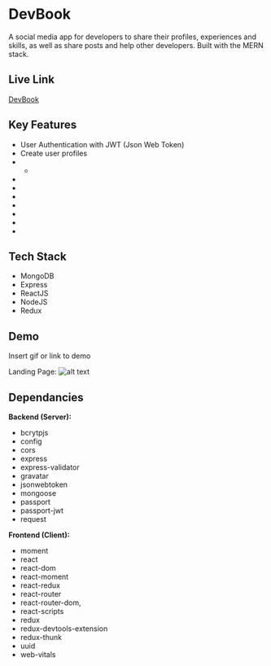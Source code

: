 # DevBook

A social media app for developers to share their profiles, experiences and skills, as well as share posts and help other developers. Built with the MERN stack.

## Live Link

[DevBook](www.developerbook.me)

## Key Features

- User Authentication with JWT (Json Web Token)
- Create user profiles
- -
-
-
-
-
-
-
-

## Tech Stack

- MongoDB
- Express
- ReactJS
- NodeJS
- Redux

## Demo

Insert gif or link to demo

Landing Page:
![alt text](https://github.com/ivan-jb-mak/DevBook/blob/master/sceenshots/LandingPage.JPG "Landing Page")

## Dependancies

**Backend (Server):**

- bcrytpjs
- config
- cors
- express
- express-validator
- gravatar
- jsonwebtoken
- mongoose
- passport
- passport-jwt
- request

**Frontend (Client):**

- moment
- react
- react-dom
- react-moment
- react-redux
- react-router
- react-router-dom,
- react-scripts
- redux
- redux-devtools-extension
- redux-thunk
- uuid
- web-vitals
